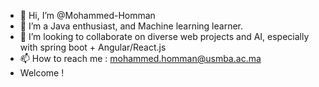- 👋 Hi, I’m @Mohammed-Homman
- 👀 I’m a Java enthusiast, and Machine learning learner.
- 💞️ I’m looking to collaborate on diverse web projects and AI, especially with spring boot + Angular/React.js
- 📫 How to reach me : mohammed.homman@usmba.ac.ma
- Welcome !
